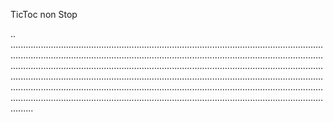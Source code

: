 TicToc non Stop

..
.................................................................................................................................................................................................................................................................................................................................................................................................................................................................................................................................................................................................................................................................................................................................................................................